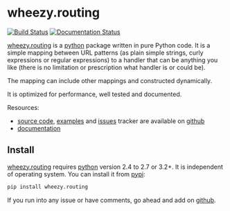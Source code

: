 # wheezy.routing

[![Build Status](https://travis-ci.org/akornatskyy/wheezy.routing.svg?branch=master)](https://travis-ci.org/akornatskyy/wheezy.routing)
[![Documentation Status](https://readthedocs.org/projects/wheezyrouting/badge/?version=latest)](https://wheezyrouting.readthedocs.io/en/latest/?badge=latest)

[wheezy.routing](https://pypi.org/project/wheezy.routing/) is a
[python](https://www.python.org) package written in pure Python code. It
is a simple mapping between URL patterns (as plain simple strings, curly
expressions or regular expressions) to a handler that can be anything
you like (there is no limitation or prescription what handler is or
could be).

The mapping can include other mappings and constructed dynamically.

It is optimized for performance, well tested and documented.

Resources:

- [source code](https://github.com/akornatskyy/wheezy.routing),
  [examples](https://github.com/akornatskyy/wheezy.routing/tree/master/demos)
  and [issues](https://github.com/akornatskyy/wheezy.routing/issues)
  tracker are available on
  [github](https://github.com/akornatskyy/wheezy.routing)
- [documentation](https://wheezyrouting.readthedocs.io/en/latest/)

## Install

[wheezy.routing](https://pypi.org/project/wheezy.routing) requires
[python](https://www.python.org) version 2.4 to 2.7 or 3.2+. It is
independent of operating system. You can install it from
[pypi](https://pypi.org/project/wheezy.routing/):

```sh
pip install wheezy.routing
```

If you run into any issue or have comments, go ahead and add on
[github](https://github.com/akornatskyy/wheezy.routing).
